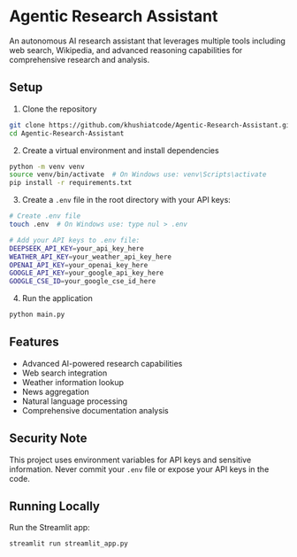 # Agentic Research Assistant

An autonomous AI research assistant that leverages multiple tools including web search, Wikipedia, and advanced reasoning capabilities for comprehensive research and analysis.

## Setup

1. Clone the repository
```bash
git clone https://github.com/khushiatcode/Agentic-Research-Assistant.git
cd Agentic-Research-Assistant
```

2. Create a virtual environment and install dependencies
```bash
python -m venv venv
source venv/bin/activate  # On Windows use: venv\Scripts\activate
pip install -r requirements.txt
```

3. Create a `.env` file in the root directory with your API keys:
```bash
# Create .env file
touch .env  # On Windows use: type nul > .env

# Add your API keys to .env file:
DEEPSEEK_API_KEY=your_api_key_here
WEATHER_API_KEY=your_weather_api_key_here
OPENAI_API_KEY=your_openai_key_here
GOOGLE_API_KEY=your_google_api_key_here
GOOGLE_CSE_ID=your_google_cse_id_here
```

4. Run the application
```bash
python main.py
```

## Features

- Advanced AI-powered research capabilities
- Web search integration
- Weather information lookup
- News aggregation
- Natural language processing
- Comprehensive documentation analysis

## Security Note

This project uses environment variables for API keys and sensitive information. Never commit your `.env` file or expose your API keys in the code.

## Running Locally

Run the Streamlit app:
```bash
streamlit run streamlit_app.py
```
